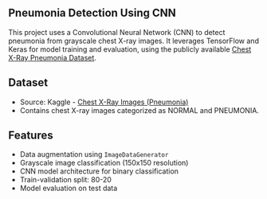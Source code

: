 ## Pneumonia Detection Using CNN

This project uses a Convolutional Neural Network (CNN) to detect pneumonia from grayscale chest X-ray images. It leverages TensorFlow and Keras for model training and evaluation, using the publicly available [Chest X-Ray Pneumonia Dataset](https://www.kaggle.com/paultimothymooney/chest-xray-pneumonia).

## Dataset
- Source: Kaggle - [Chest X-Ray Images (Pneumonia)](https://www.kaggle.com/paultimothymooney/chest-xray-pneumonia)
- Contains chest X-ray images categorized as NORMAL and PNEUMONIA.

## Features
- Data augmentation using `ImageDataGenerator`
- Grayscale image classification (150x150 resolution)
- CNN model architecture for binary classification
- Train-validation split: 80-20
- Model evaluation on test data
